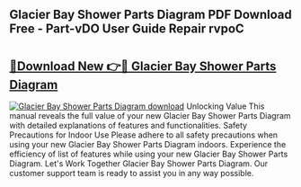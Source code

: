 ## Glacier Bay Shower Parts Diagram PDF Download Free - Part-vDO User Guide Repair rvpoC

# <h2><a href="http://dfo2bbm.blite.top/?on=Glacier+Bay+Shower+Parts+Diagram">🔗Download New 👉🔴 Glacier Bay Shower Parts Diagram</a></h2>

[![Glacier Bay Shower Parts Diagram download](https://i.imgur.com/lujVjoI.png)](http://dfo2bbm.blite.top/?on=Glacier+Bay+Shower+Parts+Diagram)
Unlocking Value This manual reveals the full value of your new Glacier Bay Shower Parts Diagram with detailed explanations of features and functionalities. Safety Precautions for Indoor Use Please adhere to all safety precautions when using your new Glacier Bay Shower Parts Diagram indoors. Experience the efficiency of list of features while using your new Glacier Bay Shower Parts Diagram. Let's Work Together Glacier Bay Shower Parts Diagram. Our customer support team is ready to assist you in any way possible.
